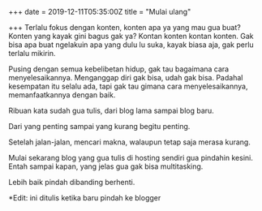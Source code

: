 +++
date = 2019-12-11T05:35:00Z
title = "Mulai ulang"

+++
Terlalu fokus dengan konten, konten apa ya yang mau gua buat? Konten yang kayak gini bagus gak ya? Kontan konten kontan konten. Gak bisa apa buat ngelakuin apa yang dulu lu suka, kayak biasa aja, gak perlu terlalu mikirin.

Pusing dengan semua kebelibetan hidup, gak tau bagaimana cara menyelesaikannya. Menganggap diri gak bisa, udah gak bisa. Padahal kesempatan itu selalu ada, tapi gak tau gimana cara menyelesaikannya, memanfaatkannya dengan baik.

Ribuan kata sudah gua tulis, dari blog lama sampai blog baru.

Dari yang penting sampai yang kurang begitu penting.

Setelah jalan-jalan, mencari makna, walaupun tetap saja merasa kurang.

Mulai sekarang blog yang gua tulis di hosting sendiri gua pindahin kesini. Entah sampai kapan, yang jelas gua gak bisa multitasking.

Lebih baik pindah dibanding berhenti.

\*Edit: ini ditulis ketika baru pindah ke blogger